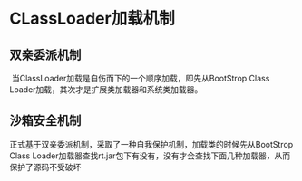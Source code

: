 # CLassLoader加载机制

## 双亲委派机制

​	当ClassLoader加载是自伤而下的一个顺序加载，即先从BootStrop Class Loader加载，其次才是扩展类加载器和系统类加载器。

## 沙箱安全机制

​	正式基于双亲委派机制，采取了一种自我保护机制，加载类的时候先从BootStrop Class Loader加载器查找rt.jar包下有没有，没有才会查找下面几种加载器，从而保护了源码不受破坏